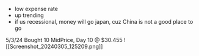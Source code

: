 - low expense rate
- up trending
- if us recessional, money will go japan, cuz China is not a good place to go

5/3/24
Bought 10 MidPrice, Day
10 @ $30.455
![[Screenshot_20240305_125209.png]]